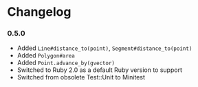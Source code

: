 Changelog
=========

### 0.5.0

* Added `Line#distance_to(point)`, `Segment#distance_to(point)`
* Added `Polygon#area`
* Added `Point.advance_by(gvector)`
* Switched to Ruby 2.0 as a default Ruby version to support
* Switched from obsolete Test::Unit to Minitest
